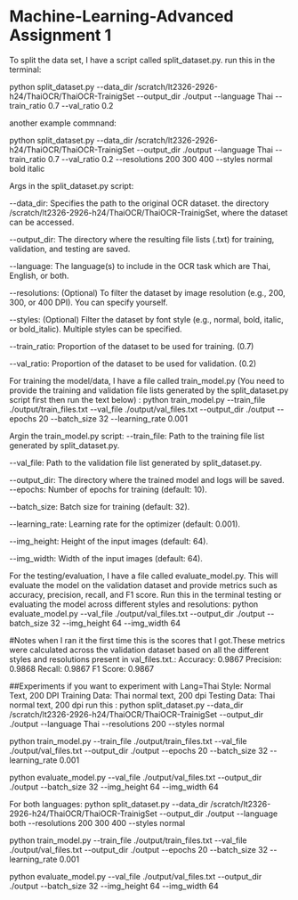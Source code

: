 # Machine-Learning-Advanced Assignment 1 
To split the data set, I have a script called split_dataset.py. 
run this in the terminal:

python split_dataset.py --data_dir /scratch/lt2326-2926-h24/ThaiOCR/ThaiOCR-TrainigSet --output_dir ./output --language Thai --train_ratio 0.7 --val_ratio 0.2

another example commnand:

python split_dataset.py --data_dir /scratch/lt2326-2926-h24/ThaiOCR/ThaiOCR-TrainigSet --output_dir ./output --language Thai --train_ratio 0.7 --val_ratio 0.2 --resolutions 200 300 400 --styles normal bold italic

Args in the split_dataset.py script:

--data_dir: Specifies the path to the original OCR dataset. the directory /scratch/lt2326-2926-h24/ThaiOCR/ThaiOCR-TrainigSet, where the dataset can be accessed. 

--output_dir: The directory where the resulting file lists (.txt) for training, validation,  and testing are saved.

--language: The language(s) to include in the OCR task which are Thai, English, or both. 

--resolutions: (Optional) To filter the dataset by image resolution (e.g., 200, 300, or 400 DPI). You can specify yourself. 

--styles: (Optional) Filter the dataset by font style (e.g., normal, bold, italic, or bold_italic). Multiple styles can be specified.

--train_ratio: Proportion of the dataset to be used for training. (0.7)

--val_ratio: Proportion of the dataset to be used for validation. (0.2) 

For training the model/data, I have a file called train_model.py (You need to provide the training and validation file lists generated by the split_dataset.py script first then run the text below)
: python train_model.py --train_file ./output/train_files.txt --val_file ./output/val_files.txt --output_dir ./output --epochs 20 --batch_size 32 --learning_rate 0.001

Argin the train_model.py script:
--train_file: Path to the training file list generated by split_dataset.py.

--val_file: Path to the validation file list generated by split_dataset.py.

--output_dir: The directory where the trained model and logs will be saved.
--epochs: Number of epochs for training (default: 10).

--batch_size: Batch size for training (default: 32).

--learning_rate: Learning rate for the optimizer (default: 0.001).

--img_height: Height of the input images (default: 64).

--img_width: Width of the input images (default: 64).

For the testing/evaluation, I have a file called evaluate_model.py. This will evaluate the model on the validation dataset and provide metrics such as accuracy, precision, recall, and F1 score.
Run this in the terminal testing or evaluating the model across different styles and resolutions:
python evaluate_model.py --val_file ./output/val_files.txt --output_dir ./output --batch_size 32 --img_height 64 --img_width 64

#Notes when I ran it the first time this is the scores that I got.These metrics were calculated across the validation dataset based on all the different styles and resolutions present in val_files.txt.: 
Accuracy: 0.9867
Precision: 0.9868
Recall: 0.9867
F1 Score: 0.9867

##Experiments
if you want to experiment with
Lang=Thai Style: Normal Text, 200 DPI
Training Data: Thai normal text, 200 dpi
Testing Data: Thai normal text, 200 dpi
run this :
python split_dataset.py --data_dir /scratch/lt2326-2926-h24/ThaiOCR/ThaiOCR-TrainigSet --output_dir ./output --language Thai --resolutions 200 --styles normal

python train_model.py --train_file ./output/train_files.txt --val_file ./output/val_files.txt --output_dir ./output --epochs 20 --batch_size 32 --learning_rate 0.001

python evaluate_model.py --val_file ./output/val_files.txt --output_dir ./output --batch_size 32 --img_height 64 --img_width 64


For both languages:
python split_dataset.py --data_dir /scratch/lt2326-2926-h24/ThaiOCR/ThaiOCR-TrainigSet --output_dir ./output --language both --resolutions 200 300 400 --styles normal

python train_model.py --train_file ./output/train_files.txt --val_file ./output/val_files.txt --output_dir ./output --epochs 20 --batch_size 32 --learning_rate 0.001

python evaluate_model.py --val_file ./output/val_files.txt --output_dir ./output --batch_size 32 --img_height 64 --img_width 64



